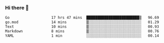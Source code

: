 ### Hi there 👋

<!--
**yeya24/yeya24** is a ✨ _special_ ✨ repository because its `README.md` (this file) appears on your GitHub profile.

Here are some ideas to get you started:

- 🔭 I’m currently working on ...
- 🌱 I’m currently learning ...
- 👯 I’m looking to collaborate on ...
- 🤔 I’m looking for help with ...
- 💬 Ask me about ...
- 📫 How to reach me: ...
- 😄 Pronouns: ...
- ⚡ Fun fact: ...
-->

<!--START_SECTION:waka-->

```txt
Go                   17 hrs 47 mins  ████████████████████████▒   96.69 %
go.mod               14 mins         ▒░░░░░░░░░░░░░░░░░░░░░░░░   01.29 %
Text                 10 mins         ▒░░░░░░░░░░░░░░░░░░░░░░░░   00.93 %
Markdown             8 mins          ▒░░░░░░░░░░░░░░░░░░░░░░░░   00.76 %
YAML                 1 min           ░░░░░░░░░░░░░░░░░░░░░░░░░   00.14 %
```

<!--END_SECTION:waka-->
